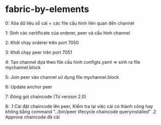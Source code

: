 # fabric-by-elements

0: Xóa dữ liệu sổ cái + các file cấu hình liên quan đến channel

1: Sinh các certificate của orderer, peer và cấu hình channel

2: Khởi chạy orderer trên port 7050

3: Khởi chạy peer trên port 7051

4: Tạo channel dựa theo file cấu hình configtx.yaml => sinh ra file mychannel.block

5: Join peer vào channel sử dụng file mychannel.block

6: Update anchor peer

7: Đóng gói chaincode (Từ version 2.0)

8:  .1 Cài đặt chaincode lên peer, Kiểm tra lại việc cài có thành công hay không bằng command "../bin/peer lifecycle chaincode queryinstalled"
    .2 Approve chaincode đã cài
